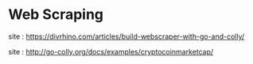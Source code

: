 # Web Scraping

site : https://divrhino.com/articles/build-webscraper-with-go-and-colly/

site : http://go-colly.org/docs/examples/cryptocoinmarketcap/